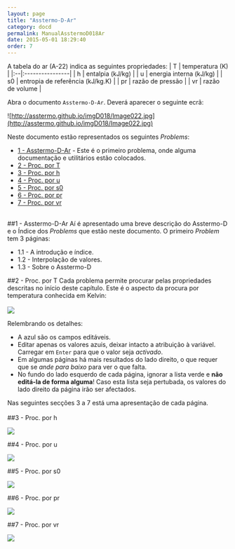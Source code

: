 ```yaml
---
layout: page
title: "Asstermo-D-Ar"
category: docd
permalink: ManualAsstermoD018Ar
date: 2015-05-01 18:29:40
order: 7
---
```


A tabela do ar (A-22) indica as seguintes propriedades:
| T | temperatura (K) |
|:--|:----------------|
| h | entalpia (kJ/kg) |
| u | energia interna (kJ/kg) |
| s0 | entropia de referência (kJ/kg.K) |
| pr | razão de pressão |
| vr | razão de volume |

Abra o documento `Asstermo-D-Ar`. Deverá aparecer o seguinte ecrã:

![http://asstermo.github.io/imgD018/Image022.jpg](http://asstermo.github.io/imgD018/Image022.jpg)

Neste documento estão representados os seguintes _Problems_:

  * [1 - Asstermo-D-Ar](#1---asstermo-d-ar) - Este é o primeiro problema, onde alguma documentação e utilitários estão colocados.
  * [2 - Proc. por T](#2---proc.-por-t)
  * [3 - Proc. por h](#3---proc.-por-h)
  * [4 - Proc. por u](#4---proc.-por-u)
  * [5 - Proc. por s0](#5---proc.-por-s0)
  * [6 - Proc. por pr](#6---proc.-por-pr)
  * [7 - Proc. por vr](#7---proc.-por-vr)

<br>
##1 - Asstermo-D-Ar
Aí é apresentado uma breve descrição do Asstermo-D e o Índice dos <i>Problems</i> que estão neste documento. O primeiro <i>Problem</i> tem 3 páginas:<br>
<ul><li>1.1 - A introdução e índice.<br>
</li><li>1.2 - Interpolação de valores.<br>
</li><li>1.3 - Sobre o Asstermo-D</li></ul>

##2 - Proc. por T
Cada problema permite procurar pelas propriedades descritas no início deste capítulo. Este é o aspecto da procura por temperatura conhecida em Kelvin:<br>
<br>
<img src='http://asstermo.github.io/imgD018/Image025.jpg' />

Relembrando os detalhes:<br>
<ul><li>A azul são os campos editáveis.<br>
</li><li>Editar apenas os valores azuis, deixar intacto a atribuição à variável. Carregar em <code>Enter</code> para que o valor seja <i>activado</i>.<br>
</li><li>Em algumas páginas há mais resultados do lado direito, o que requer que se <i>ande para baixo</i> para ver o que falta.<br>
</li><li>No fundo do lado esquerdo de cada página, ignorar a lista verde e <b>não editá-la de forma alguma</b>! Caso esta lista seja pertubada, os valores do lado direito da página irão ser afectados.</li></ul>

Nas seguintes secções 3 a 7 está uma apresentação de cada página.<br>
<br>
##3 - Proc. por h

<img src='http://asstermo.github.io/imgD018/Image026.jpg' />

##4 - Proc. por u

<img src='http://asstermo.github.io/imgD018/Image027.jpg' />

##5 - Proc. por s0

<img src='http://asstermo.github.io/imgD018/Image028.jpg' />

##6 - Proc. por pr

<img src='http://asstermo.github.io/imgD018/Image029.jpg' />

##7 - Proc. por vr

<img src='http://asstermo.github.io/imgD018/Image030.jpg' />
